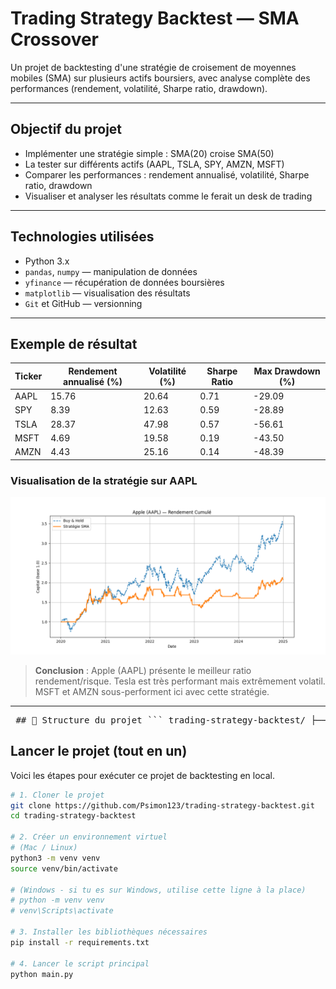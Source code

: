# Trading Strategy Backtest — SMA Crossover

Un projet de backtesting d'une stratégie de croisement de moyennes mobiles (SMA) sur plusieurs actifs boursiers, avec analyse complète des performances (rendement, volatilité, Sharpe ratio, drawdown).

---

## Objectif du projet

- Implémenter une stratégie simple : SMA(20) croise SMA(50)
- La tester sur différents actifs (AAPL, TSLA, SPY, AMZN, MSFT)
- Comparer les performances : rendement annualisé, volatilité, Sharpe ratio, drawdown
- Visualiser et analyser les résultats comme le ferait un desk de trading

---

## Technologies utilisées

- Python 3.x
- `pandas`, `numpy` — manipulation de données
- `yfinance` — récupération de données boursières
- `matplotlib` — visualisation des résultats
- `Git` et GitHub — versionning

---

## Exemple de résultat

| Ticker | Rendement annualisé (%) | Volatilité (%) | Sharpe Ratio | Max Drawdown (%) |
|--------|--------------------------|----------------|---------------|------------------|
| AAPL   | 15.76                    | 20.64          | 0.71          | -29.09           |
| SPY    | 8.39                     | 12.63          | 0.59          | -28.89           |
| TSLA   | 28.37                    | 47.98          | 0.57          | -56.61           |
| MSFT   | 4.69                     | 19.58          | 0.19          | -43.50           |
| AMZN   | 4.43                     | 25.16          | 0.14          | -48.39           |

### Visualisation de la stratégie sur AAPL

![AAPL Backtest](figures/aapl_backtest.png)

> **Conclusion** : Apple (AAPL) présente le meilleur ratio rendement/risque. Tesla est très performant mais extrêmement volatil. MSFT et AMZN sous-performent ici avec cette stratégie.

---

<pre> ## 📂 Structure du projet ``` trading-strategy-backtest/ ├── main.py # Exécute le backtest sur plusieurs actifs ├── strategy.py # Stratégie SMA crossover ├── backtest.py # Moteur de calcul des performances ├── metrics.py # Calcul des métriques : Sharpe, drawdown, etc. ├── requirements.txt # Bibliothèques nécessaires ├── figures/ # Graphiques éventuels └── README.md ``` </pre>

## Lancer le projet (tout en un)

Voici les étapes pour exécuter ce projet de backtesting en local.

```bash
# 1. Cloner le projet
git clone https://github.com/Psimon123/trading-strategy-backtest.git
cd trading-strategy-backtest

# 2. Créer un environnement virtuel
# (Mac / Linux)
python3 -m venv venv
source venv/bin/activate

# (Windows - si tu es sur Windows, utilise cette ligne à la place)
# python -m venv venv
# venv\Scripts\activate

# 3. Installer les bibliothèques nécessaires
pip install -r requirements.txt

# 4. Lancer le script principal
python main.py
